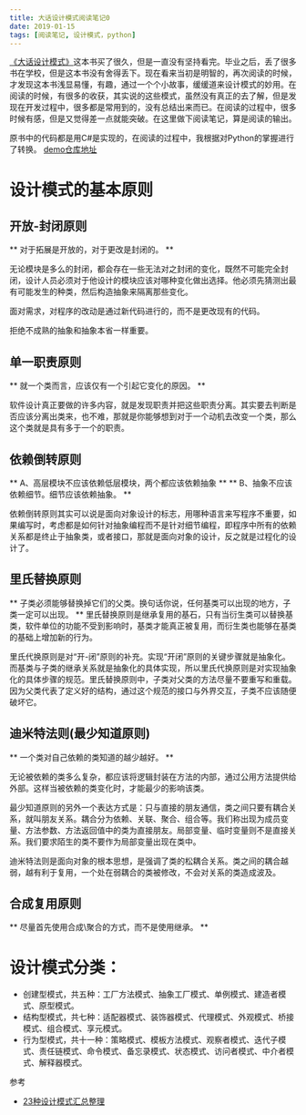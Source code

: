 ```yaml
---
title: 大话设计模式阅读笔记0
date: 2019-01-15
tags: [阅读笔记, 设计模式，python]
---
```



[《大话设计模式》](https://item.jd.com/10079261.html)这本书买了很久，但是一直没有坚持看完。毕业之后，丢了很多书在学校，但是这本书没有舍得丢下。现在看来当初是明智的，再次阅读的时候，才发现这本书浅显易懂，有趣，通过一个个小故事，缓缓道来设计模式的妙用。在阅读的时候，有很多的收获，其实说的这些模式，虽然没有真正的去了解，但是发现在开发过程中，很多都是常用到的，没有总结出来而已。在阅读的过程中，很多时候有感，但是又觉得差一点就能突破。在这里做下阅读笔记，算是阅读的输出。


原书中的代码都是用C#是实现的，在阅读的过程中，我根据对Python的掌握进行了转换。 [demo仓库地址](https://github.com/suAdminWen/studyForPython/tree/master/design_patterns/dahua)

<!--more-->

# 设计模式的基本原则

## 开放-封闭原则

** 对于拓展是开放的，对于更改是封闭的。 **


无论模块是多么的封闭，都会存在一些无法对之封闭的变化，既然不可能完全封闭，设计人员必须对于他设计的模块应该对哪种变化做出选择。他必须先猜测出最有可能发生的种类，然后构造抽象来隔离那些变化。

面对需求，对程序的改动是通过新代码进行的，而不是更改现有的代码。

拒绝不成熟的抽象和抽象本省一样重要。

## 单一职责原则

** 就一个类而言，应该仅有一个引起它变化的原因。 **


软件设计真正要做的许多内容，就是发现职责并把这些职责分离。其实要去判断是否应该分离出类来，也不难，那就是你能够想到对于一个动机去改变一个类，那么这个类就是具有多于一个的职责。

## 依赖倒转原则

** A、高层模块不应该依赖低层模块，两个都应该依赖抽象 **
** B、抽象不应该依赖细节。细节应该依赖抽象。 **

依赖倒转原则其实可以说是面向对象设计的标志，用哪种语言来写程序不重要，如果编写时，考虑都是如何针对抽象编程而不是针对细节编程，即程序中所有的依赖关系都是终止于抽象类，或者接口，那就是面向对象的设计，反之就是过程化的设计了。

## 里氏替换原则

** 子类必须能够替换掉它们的父类。换句话你说，任何基类可以出现的地方，子类一定可以出现。 ** 里氏替换原则是继承复用的基石，只有当衍生类可以替换基类，软件单位的功能不受到影响时，基类才能真正被复用，而衍生类也能够在基类的基础上增加新的行为。

里氏代换原则是对“开-闭”原则的补充。实现“开闭”原则的关键步骤就是抽象化。而基类与子类的继承关系就是抽象化的具体实现，所以里氏代换原则是对实现抽象化的具体步骤的规范。里氏替换原则中，子类对父类的方法尽量不要重写和重载。因为父类代表了定义好的结构，通过这个规范的接口与外界交互，子类不应该随便破坏它。

## 迪米特法则(最少知道原则)

** 一个类对自己依赖的类知道的越少越好。 **

无论被依赖的类多么复杂，都应该将逻辑封装在方法的内部，通过公用方法提供给外部。这样当被依赖的类变化时，才能最少的影响该类。

最少知道原则的另外一个表达方式是：只与直接的朋友通信，类之间只要有耦合关系，就叫朋友关系。耦合分为依赖、关联、聚合、组合等。我们称出现为成员变量、方法参数、方法返回值中的类为直接朋友。局部变量、临时变量则不是直接关系。我们要求陌生的类不要作为局部变量出现在类中。

迪米特法则是面向对象的根本思想，是强调了类的松耦合关系。类之间的耦合越弱，越有利于复用，一个处在弱耦合的类被修改，不会对关系的类造成波及。

## 合成复用原则

** 尽量首先使用合成\聚合的方式，而不是使用继承。 **


# 设计模式分类：

- 创建型模式，共五种：工厂方法模式、抽象工厂模式、单例模式、建造者模式、原型模式。
- 结构型模式，共七种：适配器模式、装饰器模式、代理模式、外观模式、桥接模式、组合模式、享元模式。
- 行为型模式，共十一种：策略模式、模板方法模式、观察者模式、迭代子模式、责任链模式、命令模式、备忘录模式、状态模式、访问者模式、中介者模式、解释器模式。


参考

- [23种设计模式汇总整理](https://blog.csdn.net/jason0539/article/details/44956775)
